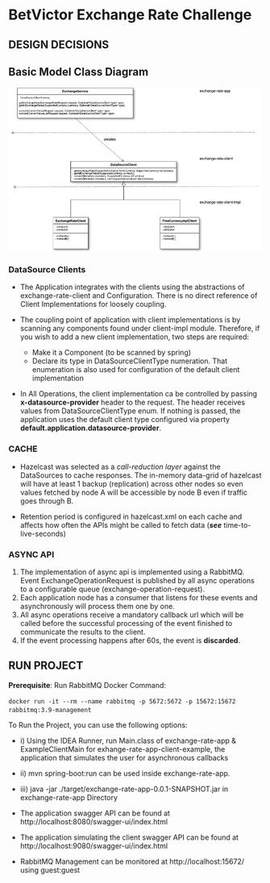 # **BetVictor Exchange Rate Challenge**

## **DESIGN DECISIONS**

## **Basic Model Class Diagram**

![alt text](diagrams/model_class_diagram.png)

### **DataSource Clients**

* The Application integrates with the clients using the abstractions of exchange-rate-client
  and Configuration. There is no direct reference of Client Implementations for loosely coupling.


* The coupling point of application with client implementations is by scanning any components
  found under client-impl module. Therefore, if you wish to add a new client implementation,
  two steps are required:
  * Make it a Component (to be scanned by spring)
  * Declare its type in DataSourceClientType numeration. That enumeration is also used for configuration of the default client implementation

* In All Operations, the client implementation ca be controlled by passing **x-datasource-provider** header to the request. The header receives values from DataSourceClientType enum. If nothing is passed, the application uses the default client type configured via property **default.application.datasource-provider**.

### **CACHE**

* Hazelcast was selected as a _call-reduction layer_ against the DataSources to cache responses.
  The in-memory data-grid of hazelcast will have at least 1 backup (replication) across other nodes
  so even values fetched by node A will be accessible by node B even if traffic goes through B.


* Retention period is configured in hazelcast.xml on each cache and affects how often
  the APIs might be called to fetch data (_**see**_ time-to-live-seconds)

### **ASYNC API**

1. The implementation of async api is implemented using a RabbitMQ. Event ExchangeOperationRequest is published by all async operations to a configurable queue (exchange-operation-request).
2. Each application node has a consumer that listens for these events and asynchronously will process them one by one.
3. All async operations receive a mandatory callback url which will be called before the successful processing of the event finished to communicate the results to the client.
4. If the event processing happens after 60s, the event is **discarded**.

## **RUN PROJECT**

**Prerequisite**: Run RabbitMQ Docker Command:

`docker run -it --rm --name rabbitmq -p 5672:5672 -p 15672:15672 rabbitmq:3.9-management`

To Run the Project, you can use the following options:

* i) Using the IDEA Runner, run Main.class of exchange-rate-app & ExampleClientMain for exhange-rate-app-client-example,
  the application that simulates the user for asynchronous callbacks

* ii) mvn spring-boot:run can be used inside exchange-rate-app.

* iii) java -jar ./target/exchange-rate-app-0.0.1-SNAPSHOT.jar in exchange-rate-app Directory

* The application swagger API can be found at http://localhost:8080/swagger-ui/index.html
* The application simulating the client swagger API can be found at http://localhost:9080/swagger-ui/index.html
* RabbitMQ Management can be monitored at http://localhost:15672/ using guest:guest